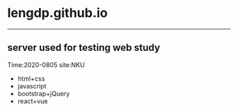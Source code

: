 # lengdp.github.io
---
server used for testing web study
---
Time:2020-0805
site:NKU
* html+css
* javascript
* bootstrap+jQuery
* react+vue
